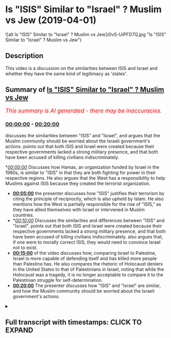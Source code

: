 # Is "ISIS" Similar to "Israel" ? Muslim vs Jew (2019-04-01)

![alt Is "ISIS" Similar to "Israel" ? Muslim vs Jew](0vS-UiPFD7Q.jpg "Is "ISIS" Similar to "Israel" ? Muslim vs Jew")

## Description

This video is a discussion on the similarities between ISIS and Israel and whether they have the same kind of legitimacy as 'states'.

## Summary of [Is "ISIS" Similar to "Israel" ? Muslim vs Jew](https://www.youtube.com/watch?v=0vS-UiPFD7Q)


*<span style="color:red; font-size:125%">This summary is AI generated - there may be inaccuracies</span>. [](/)*

### [00:00:00](https://www.youtube.com/watch?v=0vS-UiPFD7Q&t=0) - [00:20:00](https://www.youtube.com/watch?v=0vS-UiPFD7Q&t=1200)

 discusses the similarities between "ISIS" and "Israel", and argues that the Muslim community should be worried about the Israeli government's actions. points out that both ISIS and Israel were created because their respective governments lacked a strong military presence, and that both have been accused of killing civilians indiscriminately.

**[00:00:00](https://www.youtube.com/watch?v=0vS-UiPFD7Q&t=0)* Discusses how Hamas, an organization funded by Israel in the 1980s, is similar to "ISIS" in that they are both fighting for power in their respective regions. He also argues that the West has a responsibility to help Muslims against ISIS because they created the terrorist organization.
* **[00:05:00](https://www.youtube.com/watch?v=0vS-UiPFD7Q&t=300)**  the presenter discusses how "ISIS" justifies their terrorism by citing the principle of reciprocity, which is also upheld by Islam. He also mentions how the West is partially responsible for the rise of "ISIS," as they have allied themselves with Israel or intervened in Muslim countries.
* **[00:10:00](https://www.youtube.com/watch?v=0vS-UiPFD7Q&t=600)* Discusses the similarities and differences between "ISIS" and "Israel". points out that both ISIS and Israel were created because their respective governments lacked a strong military presence, and that both have been accused of killing civilians indiscriminately. also argues that, if one were to morally correct ISIS, they would need to convince Israel not to exist.
* **[00:15:00](https://www.youtube.com/watch?v=0vS-UiPFD7Q&t=900)** of the video discusses how, comparing Israel to Palestine, Israel is more capable of defending itself and has killed more people than Palestine has. He also compares the rhetoric of Holocaust deniers in the United States to that of Palestinians in Israel, noting that while the Holocaust was a tragedy, it is no longer acceptable to compare it to the Palestinian struggle for self-determination.
* **[00:20:00](https://www.youtube.com/watch?v=0vS-UiPFD7Q&t=1200)** The presenter discusses how "ISIS" and "Israel" are similar, and how the Muslim community should be worried about the Israeli government's actions.

<details><summary><h2>Full transcript with timestamps: CLICK TO EXPAND</h2></summary>

[0:00:13](https://youtu.be/0vS-UiPFD7Q?t=13) the reason why i was saying hamas was  
[0:00:15](https://youtu.be/0vS-UiPFD7Q?t=15) funded by israel in 1980s  
[0:00:17](https://youtu.be/0vS-UiPFD7Q?t=17) yeah the reason why that's an important  
[0:00:18](https://youtu.be/0vS-UiPFD7Q?t=18) consideration is because the the main  
[0:00:20](https://youtu.be/0vS-UiPFD7Q?t=20) threat at that time was the plo the  
[0:00:22](https://youtu.be/0vS-UiPFD7Q?t=22) palestinian liberation organization  
[0:00:24](https://youtu.be/0vS-UiPFD7Q?t=24) organization and the reason why they  
[0:00:26](https://youtu.be/0vS-UiPFD7Q?t=26) were amazing they had the majority of  
[0:00:28](https://youtu.be/0vS-UiPFD7Q?t=28) the  
[0:00:28](https://youtu.be/0vS-UiPFD7Q?t=28) military capabilities and so on yeah and  
[0:00:30](https://youtu.be/0vS-UiPFD7Q?t=30) so what happened was that there was a  
[0:00:32](https://youtu.be/0vS-UiPFD7Q?t=32) conflict in interest or if there was a  
[0:00:34](https://youtu.be/0vS-UiPFD7Q?t=34) structure  
[0:00:34](https://youtu.be/0vS-UiPFD7Q?t=34) actually there was a no sorry there was  
[0:00:36](https://youtu.be/0vS-UiPFD7Q?t=36) a struggle for power there was a  
[0:00:37](https://youtu.be/0vS-UiPFD7Q?t=37) struggle for power  
[0:00:38](https://youtu.be/0vS-UiPFD7Q?t=38) between hamas and it continues until  
[0:00:40](https://youtu.be/0vS-UiPFD7Q?t=40) this day and the plo right  
[0:00:41](https://youtu.be/0vS-UiPFD7Q?t=41) and that struggle for power the israelis  
[0:00:44](https://youtu.be/0vS-UiPFD7Q?t=44) saw  
[0:00:45](https://youtu.be/0vS-UiPFD7Q?t=45) an opening and they said you know divide  
[0:00:47](https://youtu.be/0vS-UiPFD7Q?t=47) and conquer  
[0:00:48](https://youtu.be/0vS-UiPFD7Q?t=48) if we fund the hamas and we militarize  
[0:00:51](https://youtu.be/0vS-UiPFD7Q?t=51) them then they'll fight each other we  
[0:00:52](https://youtu.be/0vS-UiPFD7Q?t=52) don't have to fight them that could be  
[0:00:53](https://youtu.be/0vS-UiPFD7Q?t=53) yes yeah so it happens so i can't  
[0:00:55](https://youtu.be/0vS-UiPFD7Q?t=55) justify so where  
[0:00:56](https://youtu.be/0vS-UiPFD7Q?t=56) so this the reason why i'm telling you  
[0:00:59](https://youtu.be/0vS-UiPFD7Q?t=59) this  
[0:00:59](https://youtu.be/0vS-UiPFD7Q?t=59) is it's all about narrative creation  
[0:01:01](https://youtu.be/0vS-UiPFD7Q?t=61) knowledge production the reason why  
[0:01:03](https://youtu.be/0vS-UiPFD7Q?t=63) is because the idea of a terrorist if  
[0:01:05](https://youtu.be/0vS-UiPFD7Q?t=65) you look at the  
[0:01:06](https://youtu.be/0vS-UiPFD7Q?t=66) uh if you look at the forties fifty  
[0:01:08](https://youtu.be/0vS-UiPFD7Q?t=68) sixties seventeen eighteen nineteen  
[0:01:09](https://youtu.be/0vS-UiPFD7Q?t=69) twenty  
[0:01:10](https://youtu.be/0vS-UiPFD7Q?t=70) two thousand so on you'll find that it  
[0:01:12](https://youtu.be/0vS-UiPFD7Q?t=72) was more to do with arab nationality  
[0:01:14](https://youtu.be/0vS-UiPFD7Q?t=74) in the 40s 50s and 60s all right it was  
[0:01:17](https://youtu.be/0vS-UiPFD7Q?t=77) about  
[0:01:18](https://youtu.be/0vS-UiPFD7Q?t=78) arab nationalism versus zionism that was  
[0:01:20](https://youtu.be/0vS-UiPFD7Q?t=80) the struggle all right okay  
[0:01:22](https://youtu.be/0vS-UiPFD7Q?t=82) religion played a secondary you could  
[0:01:24](https://youtu.be/0vS-UiPFD7Q?t=84) even say a tertiary  
[0:01:26](https://youtu.be/0vS-UiPFD7Q?t=86) kind of it was a tertiary consideration  
[0:01:27](https://youtu.be/0vS-UiPFD7Q?t=87) at that point in terms of  
[0:01:29](https://youtu.be/0vS-UiPFD7Q?t=89) the politics the propaganda of both the  
[0:01:31](https://youtu.be/0vS-UiPFD7Q?t=91) arab governments not just in palestine  
[0:01:33](https://youtu.be/0vS-UiPFD7Q?t=93) but around it like in egypt  
[0:01:34](https://youtu.be/0vS-UiPFD7Q?t=94) and syria look the the muslim  
[0:01:38](https://youtu.be/0vS-UiPFD7Q?t=98) the palestinians walking around  
[0:01:42](https://youtu.be/0vS-UiPFD7Q?t=102) in the country can't just finish  
[0:01:45](https://youtu.be/0vS-UiPFD7Q?t=105) my point the same actions were being  
[0:01:47](https://youtu.be/0vS-UiPFD7Q?t=107) done okay all of this time  
[0:01:49](https://youtu.be/0vS-UiPFD7Q?t=109) you've got the same problem with america  
[0:01:50](https://youtu.be/0vS-UiPFD7Q?t=110) funding moody and all these things are  
[0:01:51](https://youtu.be/0vS-UiPFD7Q?t=111) you with me  
[0:01:52](https://youtu.be/0vS-UiPFD7Q?t=112) the reason why i mentioned this is  
[0:01:53](https://youtu.be/0vS-UiPFD7Q?t=113) because the same actions are being done  
[0:01:56](https://youtu.be/0vS-UiPFD7Q?t=116) but the explanatory force has changed  
[0:01:58](https://youtu.be/0vS-UiPFD7Q?t=118) the reason why  
[0:02:00](https://youtu.be/0vS-UiPFD7Q?t=120) these things are happening in the 60s  
[0:02:02](https://youtu.be/0vS-UiPFD7Q?t=122) and 70s according to  
[0:02:04](https://youtu.be/0vS-UiPFD7Q?t=124) if you look at just for example the  
[0:02:05](https://youtu.be/0vS-UiPFD7Q?t=125) propaganda in newspaper materials  
[0:02:08](https://youtu.be/0vS-UiPFD7Q?t=128) is completely different to how it was in  
[0:02:10](https://youtu.be/0vS-UiPFD7Q?t=130) 90 in the 90s 2000s  
[0:02:12](https://youtu.be/0vS-UiPFD7Q?t=132) it shifted from a nationalistic agenda  
[0:02:14](https://youtu.be/0vS-UiPFD7Q?t=134) to a narrative about religion  
[0:02:16](https://youtu.be/0vS-UiPFD7Q?t=136) and that was cause that coincided by the  
[0:02:18](https://youtu.be/0vS-UiPFD7Q?t=138) way you have to know this  
[0:02:19](https://youtu.be/0vS-UiPFD7Q?t=139) with the ending of the cold war which  
[0:02:21](https://youtu.be/0vS-UiPFD7Q?t=141) happened in 89  
[0:02:23](https://youtu.be/0vS-UiPFD7Q?t=143) and the final soldiers left in 91 that  
[0:02:25](https://youtu.be/0vS-UiPFD7Q?t=145) happened a good 27 28 years ago  
[0:02:28](https://youtu.be/0vS-UiPFD7Q?t=148) so obviously america needed a new enemy  
[0:02:31](https://youtu.be/0vS-UiPFD7Q?t=151) israel  
[0:02:31](https://youtu.be/0vS-UiPFD7Q?t=151) needed to kind of come with america and  
[0:02:34](https://youtu.be/0vS-UiPFD7Q?t=154) they came together  
[0:02:35](https://youtu.be/0vS-UiPFD7Q?t=155) the elites of those countries almost in  
[0:02:38](https://youtu.be/0vS-UiPFD7Q?t=158) tacit collusionary format  
[0:02:39](https://youtu.be/0vS-UiPFD7Q?t=159) to create a new narrative of the muslim  
[0:02:41](https://youtu.be/0vS-UiPFD7Q?t=161) terrorist threat  
[0:02:43](https://youtu.be/0vS-UiPFD7Q?t=163) that happened it was in the interest of  
[0:02:45](https://youtu.be/0vS-UiPFD7Q?t=165) the israeli it was in the is  
[0:02:46](https://youtu.be/0vS-UiPFD7Q?t=166) it was in the interest of an opinion  
[0:02:48](https://youtu.be/0vS-UiPFD7Q?t=168) listen  
[0:03:03](https://youtu.be/0vS-UiPFD7Q?t=183) sorry you're still not thinking as broad  
[0:03:05](https://youtu.be/0vS-UiPFD7Q?t=185) as i want you to think  
[0:03:06](https://youtu.be/0vS-UiPFD7Q?t=186) what i'm saying to you 1979  
[0:03:10](https://youtu.be/0vS-UiPFD7Q?t=190) which is a fact you can find i have the  
[0:03:12](https://youtu.be/0vS-UiPFD7Q?t=192) newspaper clipping  
[0:03:16](https://youtu.be/0vS-UiPFD7Q?t=196) or killing millions yes the fact that's  
[0:03:18](https://youtu.be/0vS-UiPFD7Q?t=198) factual millions of being facts muslims  
[0:03:20](https://youtu.be/0vS-UiPFD7Q?t=200) don't believe  
[0:03:20](https://youtu.be/0vS-UiPFD7Q?t=200) not millions but hundreds of thousands  
[0:03:24](https://youtu.be/0vS-UiPFD7Q?t=204) not even a hundred tens of thousands  
[0:03:25](https://youtu.be/0vS-UiPFD7Q?t=205) thousands i wouldn't even say okay this  
[0:03:28](https://youtu.be/0vS-UiPFD7Q?t=208) is  
[0:03:28](https://youtu.be/0vS-UiPFD7Q?t=208) this is that's not available it's in  
[0:03:30](https://youtu.be/0vS-UiPFD7Q?t=210) iraq syria we're talking about all  
[0:03:31](https://youtu.be/0vS-UiPFD7Q?t=211) different  
[0:03:32](https://youtu.be/0vS-UiPFD7Q?t=212) muslims but even then are being killed  
[0:03:34](https://youtu.be/0vS-UiPFD7Q?t=214) fine so  
[0:03:35](https://youtu.be/0vS-UiPFD7Q?t=215) i agree with you so okay that's what's  
[0:03:37](https://youtu.be/0vS-UiPFD7Q?t=217) up it says what this terrorist and  
[0:03:38](https://youtu.be/0vS-UiPFD7Q?t=218) a lot of that's going through the holy  
[0:03:39](https://youtu.be/0vS-UiPFD7Q?t=219) wars and then and what isis are  
[0:03:41](https://youtu.be/0vS-UiPFD7Q?t=221) proclaiming holy  
[0:03:42](https://youtu.be/0vS-UiPFD7Q?t=222) what's that got to do with the west well  
[0:03:43](https://youtu.be/0vS-UiPFD7Q?t=223) i would say to you you're telling me not  
[0:03:45](https://youtu.be/0vS-UiPFD7Q?t=225) about even  
[0:03:46](https://youtu.be/0vS-UiPFD7Q?t=226) isis so to muslims because nobody could  
[0:03:47](https://youtu.be/0vS-UiPFD7Q?t=227) be terrorists well it's got everything  
[0:03:49](https://youtu.be/0vS-UiPFD7Q?t=229) to do  
[0:03:49](https://youtu.be/0vS-UiPFD7Q?t=229) it's everything to do with the west  
[0:03:50](https://youtu.be/0vS-UiPFD7Q?t=230) because they left the power vacuum  
[0:03:52](https://youtu.be/0vS-UiPFD7Q?t=232) 2003 well let me know look at 911  
[0:04:00](https://youtu.be/0vS-UiPFD7Q?t=240) i have a good discussion here okay and  
[0:04:02](https://youtu.be/0vS-UiPFD7Q?t=242) you're just getting over excited  
[0:04:03](https://youtu.be/0vS-UiPFD7Q?t=243) look i'm saying to you i'm telling you  
[0:04:05](https://youtu.be/0vS-UiPFD7Q?t=245) i'm you know i think  
[0:04:06](https://youtu.be/0vS-UiPFD7Q?t=246) well let me let me let you know can i  
[0:04:08](https://youtu.be/0vS-UiPFD7Q?t=248) ask you a question  
[0:04:10](https://youtu.be/0vS-UiPFD7Q?t=250) two planes went into the twin towers yes  
[0:04:11](https://youtu.be/0vS-UiPFD7Q?t=251) yes 911 2  
[0:04:13](https://youtu.be/0vS-UiPFD7Q?t=253) and something people so okay we're back  
[0:04:15](https://youtu.be/0vS-UiPFD7Q?t=255) this guy burnt alive and fell to the  
[0:04:17](https://youtu.be/0vS-UiPFD7Q?t=257) death  
[0:04:17](https://youtu.be/0vS-UiPFD7Q?t=257) right why i could do the west  
[0:04:19](https://youtu.be/0vS-UiPFD7Q?t=259) prototyping muslims well it's got  
[0:04:20](https://youtu.be/0vS-UiPFD7Q?t=260) everything to do with the west if you  
[0:04:21](https://youtu.be/0vS-UiPFD7Q?t=261) look at  
[0:04:22](https://youtu.be/0vS-UiPFD7Q?t=262) if if we bet if we look if we if we look  
[0:04:24](https://youtu.be/0vS-UiPFD7Q?t=264) at the exp  
[0:04:25](https://youtu.be/0vS-UiPFD7Q?t=265) they just add bellum and they just  
[0:04:27](https://youtu.be/0vS-UiPFD7Q?t=267) earned bellow  
[0:04:28](https://youtu.be/0vS-UiPFD7Q?t=268) the justification for war that osama bin  
[0:04:31](https://youtu.be/0vS-UiPFD7Q?t=271) laden supposedly wrote we don't know to  
[0:04:33](https://youtu.be/0vS-UiPFD7Q?t=273) what extent this is  
[0:04:34](https://youtu.be/0vS-UiPFD7Q?t=274) true he wrote this there was a fatwa he  
[0:04:36](https://youtu.be/0vS-UiPFD7Q?t=276) wrote in 1998  
[0:04:37](https://youtu.be/0vS-UiPFD7Q?t=277) and that's what he wrote in 2002 and  
[0:04:40](https://youtu.be/0vS-UiPFD7Q?t=280) then  
[0:04:48](https://youtu.be/0vS-UiPFD7Q?t=288) isaac now you're playing games now you  
[0:04:49](https://youtu.be/0vS-UiPFD7Q?t=289) don't understand now there's a language  
[0:04:51](https://youtu.be/0vS-UiPFD7Q?t=291) barrier  
[0:04:51](https://youtu.be/0vS-UiPFD7Q?t=291) i'm sorry i really don't understand no  
[0:04:53](https://youtu.be/0vS-UiPFD7Q?t=293) well let me explain to you yeah  
[0:04:54](https://youtu.be/0vS-UiPFD7Q?t=294) if you look at his fatwas and his modes  
[0:04:57](https://youtu.be/0vS-UiPFD7Q?t=297) of justification  
[0:04:58](https://youtu.be/0vS-UiPFD7Q?t=298) generally against the west could you  
[0:04:59](https://youtu.be/0vS-UiPFD7Q?t=299) explain can you just give me a giveaway  
[0:05:01](https://youtu.be/0vS-UiPFD7Q?t=301) sorry sorry this is knowledge  
[0:05:03](https://youtu.be/0vS-UiPFD7Q?t=303) information you don't know all right  
[0:05:04](https://youtu.be/0vS-UiPFD7Q?t=304) so you ask me a question i'm giving you  
[0:05:06](https://youtu.be/0vS-UiPFD7Q?t=306) the answer with with data and figures  
[0:05:08](https://youtu.be/0vS-UiPFD7Q?t=308) i'm sorry you should yeah  
[0:05:13](https://youtu.be/0vS-UiPFD7Q?t=313) yes before him and after him how they  
[0:05:16](https://youtu.be/0vS-UiPFD7Q?t=316) justify  
[0:05:17](https://youtu.be/0vS-UiPFD7Q?t=317) the cancelling out of non-combatant  
[0:05:20](https://youtu.be/0vS-UiPFD7Q?t=320) immunity  
[0:05:21](https://youtu.be/0vS-UiPFD7Q?t=321) yes which is the principle that  
[0:05:22](https://youtu.be/0vS-UiPFD7Q?t=322) islamically is upheld even by them by  
[0:05:24](https://youtu.be/0vS-UiPFD7Q?t=324) the way  
[0:05:25](https://youtu.be/0vS-UiPFD7Q?t=325) even by them is upheld the reason how  
[0:05:28](https://youtu.be/0vS-UiPFD7Q?t=328) they cancel that  
[0:05:29](https://youtu.be/0vS-UiPFD7Q?t=329) that principle out of non-combatant  
[0:05:31](https://youtu.be/0vS-UiPFD7Q?t=331) immunity is what they say is  
[0:05:33](https://youtu.be/0vS-UiPFD7Q?t=333) the principle of reciprocity they say  
[0:05:35](https://youtu.be/0vS-UiPFD7Q?t=335) that they're killing our listen  
[0:05:37](https://youtu.be/0vS-UiPFD7Q?t=337) they say osama bin laden said and his  
[0:05:39](https://youtu.be/0vS-UiPFD7Q?t=339) fats were 98. why  
[0:05:41](https://youtu.be/0vS-UiPFD7Q?t=341) why are we killing you because you're  
[0:05:42](https://youtu.be/0vS-UiPFD7Q?t=342) killing us he said in his photo in 2002  
[0:05:44](https://youtu.be/0vS-UiPFD7Q?t=344) the same thing  
[0:05:46](https://youtu.be/0vS-UiPFD7Q?t=346) in other words the reasons why isis can  
[0:05:49](https://youtu.be/0vS-UiPFD7Q?t=349) even exist  
[0:05:50](https://youtu.be/0vS-UiPFD7Q?t=350) is because they justify their acts and  
[0:05:53](https://youtu.be/0vS-UiPFD7Q?t=353) their  
[0:05:54](https://youtu.be/0vS-UiPFD7Q?t=354) terrorism yes through the actions  
[0:05:57](https://youtu.be/0vS-UiPFD7Q?t=357) of the western world according to them  
[0:06:00](https://youtu.be/0vS-UiPFD7Q?t=360) okay according to them that  
[0:06:02](https://youtu.be/0vS-UiPFD7Q?t=362) justifies a person's actions  
[0:06:18](https://youtu.be/0vS-UiPFD7Q?t=378) let's be clear we totally agree on that  
[0:06:20](https://youtu.be/0vS-UiPFD7Q?t=380) point but what i'm saying is if what is  
[0:06:22](https://youtu.be/0vS-UiPFD7Q?t=382) the west  
[0:06:22](https://youtu.be/0vS-UiPFD7Q?t=382) what to do with it according to their  
[0:06:24](https://youtu.be/0vS-UiPFD7Q?t=384) justification methods  
[0:06:26](https://youtu.be/0vS-UiPFD7Q?t=386) they say the west because they they've  
[0:06:29](https://youtu.be/0vS-UiPFD7Q?t=389) come into the us and  
[0:06:30](https://youtu.be/0vS-UiPFD7Q?t=390) the saudi arabia the military they've  
[0:06:32](https://youtu.be/0vS-UiPFD7Q?t=392) come in as military based in saudi  
[0:06:33](https://youtu.be/0vS-UiPFD7Q?t=393) arabia  
[0:06:34](https://youtu.be/0vS-UiPFD7Q?t=394) because of the israel they continually  
[0:06:37](https://youtu.be/0vS-UiPFD7Q?t=397) reference  
[0:06:38](https://youtu.be/0vS-UiPFD7Q?t=398) israel palestine bosnia and chechnya  
[0:06:41](https://youtu.be/0vS-UiPFD7Q?t=401) they are talking about either the west's  
[0:06:44](https://youtu.be/0vS-UiPFD7Q?t=404) um allying with israel or  
[0:06:48](https://youtu.be/0vS-UiPFD7Q?t=408) direct intervention of muslim lands or  
[0:06:50](https://youtu.be/0vS-UiPFD7Q?t=410) acquiescence of muslim  
[0:06:52](https://youtu.be/0vS-UiPFD7Q?t=412) death that is how they've been able to  
[0:06:55](https://youtu.be/0vS-UiPFD7Q?t=415) justify it  
[0:06:56](https://youtu.be/0vS-UiPFD7Q?t=416) in the same way as the christ church  
[0:06:58](https://youtu.be/0vS-UiPFD7Q?t=418) killer was able to justify his murder  
[0:07:00](https://youtu.be/0vS-UiPFD7Q?t=420) in the same way by the way begin  
[0:07:03](https://youtu.be/0vS-UiPFD7Q?t=423) the president of israel hold on excuse  
[0:07:05](https://youtu.be/0vS-UiPFD7Q?t=425) me the president of  
[0:07:07](https://youtu.be/0vS-UiPFD7Q?t=427) the president of israel in his book the  
[0:07:09](https://youtu.be/0vS-UiPFD7Q?t=429) revolt which he wrote which you can read  
[0:07:11](https://youtu.be/0vS-UiPFD7Q?t=431) is a book a primary source material he  
[0:07:13](https://youtu.be/0vS-UiPFD7Q?t=433) says in the beginning of the book  
[0:07:15](https://youtu.be/0vS-UiPFD7Q?t=435) we hate those arabs and he tells  
[0:07:19](https://youtu.be/0vS-UiPFD7Q?t=439) us he tells the people how he went into  
[0:07:21](https://youtu.be/0vS-UiPFD7Q?t=441) villages and killed all the arabs  
[0:07:22](https://youtu.be/0vS-UiPFD7Q?t=442) he justifies his i never justified what  
[0:07:26](https://youtu.be/0vS-UiPFD7Q?t=446) i did did i say that you did it bring  
[0:07:28](https://youtu.be/0vS-UiPFD7Q?t=448) this to me i'm saying that they're  
[0:07:30](https://youtu.be/0vS-UiPFD7Q?t=450) they're just a bellow and just just a  
[0:07:33](https://youtu.be/0vS-UiPFD7Q?t=453) bellow  
[0:07:34](https://youtu.be/0vS-UiPFD7Q?t=454) their modes of justification is  
[0:07:37](https://youtu.be/0vS-UiPFD7Q?t=457) actually the same throughout that the  
[0:07:41](https://youtu.be/0vS-UiPFD7Q?t=461) the jews have the  
[0:07:42](https://youtu.be/0vS-UiPFD7Q?t=462) the jewish terrorists have the same way  
[0:07:44](https://youtu.be/0vS-UiPFD7Q?t=464) the christchurch killer has the same way  
[0:07:46](https://youtu.be/0vS-UiPFD7Q?t=466) and and so does the muslim terrorists  
[0:07:47](https://youtu.be/0vS-UiPFD7Q?t=467) say it's the principle of reciprocity  
[0:07:49](https://youtu.be/0vS-UiPFD7Q?t=469) you're doing it to us  
[0:07:50](https://youtu.be/0vS-UiPFD7Q?t=470) we're doing it to you so from that  
[0:07:52](https://youtu.be/0vS-UiPFD7Q?t=472) perspective they can cancel out  
[0:07:54](https://youtu.be/0vS-UiPFD7Q?t=474) non-combatant immunity  
[0:07:56](https://youtu.be/0vS-UiPFD7Q?t=476) and there can be terrorism so are you in  
[0:07:58](https://youtu.be/0vS-UiPFD7Q?t=478) other words saying that the west is just  
[0:07:59](https://youtu.be/0vS-UiPFD7Q?t=479) as responsible and just as as  
[0:08:01](https://youtu.be/0vS-UiPFD7Q?t=481) no i'm not saying that that's not true  
[0:08:03](https://youtu.be/0vS-UiPFD7Q?t=483) i'm saying that  
[0:08:04](https://youtu.be/0vS-UiPFD7Q?t=484) everyone every terrorist i'm saying  
[0:08:06](https://youtu.be/0vS-UiPFD7Q?t=486) every terrorist every single terrorist  
[0:08:08](https://youtu.be/0vS-UiPFD7Q?t=488) every extremist  
[0:08:10](https://youtu.be/0vS-UiPFD7Q?t=490) every monstrous person that cancels out  
[0:08:13](https://youtu.be/0vS-UiPFD7Q?t=493) this principle of non-combatant immunity  
[0:08:15](https://youtu.be/0vS-UiPFD7Q?t=495) must first go through a justification  
[0:08:17](https://youtu.be/0vS-UiPFD7Q?t=497) program in their mind  
[0:08:18](https://youtu.be/0vS-UiPFD7Q?t=498) and that justification program has to  
[0:08:21](https://youtu.be/0vS-UiPFD7Q?t=501) start with a perpetual conflict  
[0:08:23](https://youtu.be/0vS-UiPFD7Q?t=503) which they propose for themselves we've  
[0:08:25](https://youtu.be/0vS-UiPFD7Q?t=505) been driven out of our land  
[0:08:27](https://youtu.be/0vS-UiPFD7Q?t=507) we've been killed with this with that  
[0:08:29](https://youtu.be/0vS-UiPFD7Q?t=509) and then killing children becomes  
[0:08:30](https://youtu.be/0vS-UiPFD7Q?t=510) legitimate  
[0:08:31](https://youtu.be/0vS-UiPFD7Q?t=511) it's legitimate for isis it's legitimate  
[0:08:33](https://youtu.be/0vS-UiPFD7Q?t=513) for the christchurch killer  
[0:08:35](https://youtu.be/0vS-UiPFD7Q?t=515) for the israeli state my point is that  
[0:08:37](https://youtu.be/0vS-UiPFD7Q?t=517) you can't see  
[0:08:38](https://youtu.be/0vS-UiPFD7Q?t=518) that the israeli government is isis and  
[0:08:41](https://youtu.be/0vS-UiPFD7Q?t=521) isis is the israeli government  
[0:08:42](https://youtu.be/0vS-UiPFD7Q?t=522) there is no difficulty there is no  
[0:08:44](https://youtu.be/0vS-UiPFD7Q?t=524) difference the only difference is  
[0:08:46](https://youtu.be/0vS-UiPFD7Q?t=526) the israeli government where's the  
[0:08:47](https://youtu.be/0vS-UiPFD7Q?t=527) island necessarily uh  
[0:08:50](https://youtu.be/0vS-UiPFD7Q?t=530) i would say i was saying no problem the  
[0:08:52](https://youtu.be/0vS-UiPFD7Q?t=532) israeli government  
[0:09:06](https://youtu.be/0vS-UiPFD7Q?t=546) that's what isis says that's what let me  
[0:09:07](https://youtu.be/0vS-UiPFD7Q?t=547) know that's what isis says do you know  
[0:09:09](https://youtu.be/0vS-UiPFD7Q?t=549) that's why isis says look at their books  
[0:09:11](https://youtu.be/0vS-UiPFD7Q?t=551) look at look at the look at their  
[0:09:12](https://youtu.be/0vS-UiPFD7Q?t=552) magazines have you read what they said  
[0:09:14](https://youtu.be/0vS-UiPFD7Q?t=554) well that's right anyone that doesn't  
[0:09:15](https://youtu.be/0vS-UiPFD7Q?t=555) convert islam gets butchered they start  
[0:09:16](https://youtu.be/0vS-UiPFD7Q?t=556) no that's not they don't quote about  
[0:09:17](https://youtu.be/0vS-UiPFD7Q?t=557) that they don't say that i say that's  
[0:09:19](https://youtu.be/0vS-UiPFD7Q?t=559) what they do  
[0:09:20](https://youtu.be/0vS-UiPFD7Q?t=560) okay isis i'm telling you i've read what  
[0:09:24](https://youtu.be/0vS-UiPFD7Q?t=564) i've read  
[0:09:24](https://youtu.be/0vS-UiPFD7Q?t=564) i don't care what they say i know they  
[0:09:26](https://youtu.be/0vS-UiPFD7Q?t=566) go to everything well well  
[0:09:28](https://youtu.be/0vS-UiPFD7Q?t=568) i can say the same thing about israelis  
[0:09:31](https://youtu.be/0vS-UiPFD7Q?t=571) and killing men  
[0:09:33](https://youtu.be/0vS-UiPFD7Q?t=573) look if that's what i thought it's not  
[0:09:34](https://youtu.be/0vS-UiPFD7Q?t=574) about due date conversion it's about  
[0:09:36](https://youtu.be/0vS-UiPFD7Q?t=576) a genocide it's about getting the people  
[0:09:38](https://youtu.be/0vS-UiPFD7Q?t=578) those arabs out and keeping those  
[0:09:40](https://youtu.be/0vS-UiPFD7Q?t=580) what doesn't mean you're getting those  
[0:09:40](https://youtu.be/0vS-UiPFD7Q?t=580) arrows out but i'm telling you i'm not  
[0:09:42](https://youtu.be/0vS-UiPFD7Q?t=582) necessarily going to be designers i'm  
[0:09:43](https://youtu.be/0vS-UiPFD7Q?t=583) saying as of now that's what's happened  
[0:09:45](https://youtu.be/0vS-UiPFD7Q?t=585) isn't it there is an argument  
[0:09:46](https://youtu.be/0vS-UiPFD7Q?t=586) to do with what is up to they are very  
[0:09:50](https://youtu.be/0vS-UiPFD7Q?t=590) they're living a life i suspect in the  
[0:09:52](https://youtu.be/0vS-UiPFD7Q?t=592) u.s by the way  
[0:09:53](https://youtu.be/0vS-UiPFD7Q?t=593) if they don't do you do you say that  
[0:09:54](https://youtu.be/0vS-UiPFD7Q?t=594) isis is a legitimate state  
[0:09:56](https://youtu.be/0vS-UiPFD7Q?t=596) no okay why not yeah who doesn't think  
[0:09:59](https://youtu.be/0vS-UiPFD7Q?t=599) they are  
[0:09:59](https://youtu.be/0vS-UiPFD7Q?t=599) they're not they're not a legitimate  
[0:10:01](https://youtu.be/0vS-UiPFD7Q?t=601) state because it didn't have on anything  
[0:10:02](https://youtu.be/0vS-UiPFD7Q?t=602) no no you you were saying  
[0:10:05](https://youtu.be/0vS-UiPFD7Q?t=605) israel conquered yes that your  
[0:10:08](https://youtu.be/0vS-UiPFD7Q?t=608) justification for their existence is  
[0:10:09](https://youtu.be/0vS-UiPFD7Q?t=609) conquest  
[0:10:10](https://youtu.be/0vS-UiPFD7Q?t=610) isis conquered their lands you can make  
[0:10:12](https://youtu.be/0vS-UiPFD7Q?t=612) the same justification no  
[0:10:14](https://youtu.be/0vS-UiPFD7Q?t=614) i never said that was a justification  
[0:10:17](https://youtu.be/0vS-UiPFD7Q?t=617) that that the british government if  
[0:10:18](https://youtu.be/0vS-UiPFD7Q?t=618) there is one the british government gave  
[0:10:20](https://youtu.be/0vS-UiPFD7Q?t=620) up  
[0:10:20](https://youtu.be/0vS-UiPFD7Q?t=620) so what's the difference between isis  
[0:10:25](https://youtu.be/0vS-UiPFD7Q?t=625) let's be honest let's be honest you said  
[0:10:27](https://youtu.be/0vS-UiPFD7Q?t=627) the blanket statement yeah  
[0:10:28](https://youtu.be/0vS-UiPFD7Q?t=628) expected me to vibrate that the israeli  
[0:10:30](https://youtu.be/0vS-UiPFD7Q?t=630) government is isis now i completely do  
[0:10:32](https://youtu.be/0vS-UiPFD7Q?t=632) well they have the same justification  
[0:10:35](https://youtu.be/0vS-UiPFD7Q?t=635) it's really do not have agendas to kill  
[0:10:37](https://youtu.be/0vS-UiPFD7Q?t=637) people yes they don't no they don't  
[0:10:39](https://youtu.be/0vS-UiPFD7Q?t=639) they're suspension  
[0:10:41](https://youtu.be/0vS-UiPFD7Q?t=641) listen all these attacks but have you  
[0:10:43](https://youtu.be/0vS-UiPFD7Q?t=643) read it though  
[0:10:44](https://youtu.be/0vS-UiPFD7Q?t=644) no i'm  
[0:10:49](https://youtu.be/0vS-UiPFD7Q?t=649) have you ever been to israel or do you  
[0:10:50](https://youtu.be/0vS-UiPFD7Q?t=650) think i'm allowed in the country like  
[0:10:51](https://youtu.be/0vS-UiPFD7Q?t=651) that  
[0:10:52](https://youtu.be/0vS-UiPFD7Q?t=652) i just met i came back no matter what  
[0:10:54](https://youtu.be/0vS-UiPFD7Q?t=654) i'm not allowed they kicked us back out  
[0:10:56](https://youtu.be/0vS-UiPFD7Q?t=656) man you trust me  
[0:10:57](https://youtu.be/0vS-UiPFD7Q?t=657) trust you i came back just to release a  
[0:10:59](https://youtu.be/0vS-UiPFD7Q?t=659) jet flight from tel aviv to stanster  
[0:11:02](https://youtu.be/0vS-UiPFD7Q?t=662) trust me i can tell you those two people  
[0:11:05](https://youtu.be/0vS-UiPFD7Q?t=665) having a nice conversation  
[0:11:06](https://youtu.be/0vS-UiPFD7Q?t=666) with 10 muslims i know the muslims go  
[0:11:08](https://youtu.be/0vS-UiPFD7Q?t=668) there but not every muslim if you're  
[0:11:09](https://youtu.be/0vS-UiPFD7Q?t=669) affiliated to a charity  
[0:11:11](https://youtu.be/0vS-UiPFD7Q?t=671) that boycotts israel they don't let you  
[0:11:12](https://youtu.be/0vS-UiPFD7Q?t=672) in no one frequency is not allowed  
[0:11:14](https://youtu.be/0vS-UiPFD7Q?t=674) why not because you're a threat to the  
[0:11:16](https://youtu.be/0vS-UiPFD7Q?t=676) country what if i boycott the they don't  
[0:11:18](https://youtu.be/0vS-UiPFD7Q?t=678) either  
[0:11:18](https://youtu.be/0vS-UiPFD7Q?t=678) don't eat the decision  
[0:11:21](https://youtu.be/0vS-UiPFD7Q?t=681) i'm not going to kill you i'm just i'm  
[0:11:22](https://youtu.be/0vS-UiPFD7Q?t=682) saying that you do that you don't have  
[0:11:24](https://youtu.be/0vS-UiPFD7Q?t=684) marriage you pull on the flag in america  
[0:11:25](https://youtu.be/0vS-UiPFD7Q?t=685) they put you in prison why just because  
[0:11:26](https://youtu.be/0vS-UiPFD7Q?t=686) i've just  
[0:11:27](https://youtu.be/0vS-UiPFD7Q?t=687) that's what happens people sorry you put  
[0:11:29](https://youtu.be/0vS-UiPFD7Q?t=689) an american flag not in this country my  
[0:11:30](https://youtu.be/0vS-UiPFD7Q?t=690) friend you can put any  
[0:11:32](https://youtu.be/0vS-UiPFD7Q?t=692) american flag you want here i know you  
[0:11:33](https://youtu.be/0vS-UiPFD7Q?t=693) can't but you burn an american flag in  
[0:11:34](https://youtu.be/0vS-UiPFD7Q?t=694) america  
[0:11:35](https://youtu.be/0vS-UiPFD7Q?t=695) like you said yeah the point i'll make  
[0:11:38](https://youtu.be/0vS-UiPFD7Q?t=698) it to you is this  
[0:11:39](https://youtu.be/0vS-UiPFD7Q?t=699) that if you're what i'm making to you is  
[0:11:54](https://youtu.be/0vS-UiPFD7Q?t=714) right  
[0:12:23](https://youtu.be/0vS-UiPFD7Q?t=743) afraid all these people okay he sat down  
[0:12:25](https://youtu.be/0vS-UiPFD7Q?t=745) with him so the problem is  
[0:12:27](https://youtu.be/0vS-UiPFD7Q?t=747) as of now what did you call it uh osama  
[0:12:29](https://youtu.be/0vS-UiPFD7Q?t=749) bin laden sat down who's with the scia  
[0:12:31](https://youtu.be/0vS-UiPFD7Q?t=751) did he yes in 1979 they were friends  
[0:12:34](https://youtu.be/0vS-UiPFD7Q?t=754) they were good friends of each other  
[0:12:36](https://youtu.be/0vS-UiPFD7Q?t=756) does that mean anything to me what is  
[0:12:38](https://youtu.be/0vS-UiPFD7Q?t=758) that or how's that evidence he i'm  
[0:12:40](https://youtu.be/0vS-UiPFD7Q?t=760) asking  
[0:12:40](https://youtu.be/0vS-UiPFD7Q?t=760) in fact no you know the time you're not  
[0:12:42](https://youtu.be/0vS-UiPFD7Q?t=762) justified the times have a picture of  
[0:12:44](https://youtu.be/0vS-UiPFD7Q?t=764) the calling over heroes all you're doing  
[0:12:45](https://youtu.be/0vS-UiPFD7Q?t=765) is calling israel says i'm asking you  
[0:12:48](https://youtu.be/0vS-UiPFD7Q?t=768) what i'm doing all these reasons i'm  
[0:12:49](https://youtu.be/0vS-UiPFD7Q?t=769) saying that you said i'm asking a basic  
[0:12:51](https://youtu.be/0vS-UiPFD7Q?t=771) question what  
[0:12:52](https://youtu.be/0vS-UiPFD7Q?t=772) do you want six million israeli let's  
[0:12:54](https://youtu.be/0vS-UiPFD7Q?t=774) see let's say you morally correct that  
[0:12:55](https://youtu.be/0vS-UiPFD7Q?t=775) they shouldn't be in the country yes the  
[0:12:57](https://youtu.be/0vS-UiPFD7Q?t=777) problem is what do you want six million  
[0:12:58](https://youtu.be/0vS-UiPFD7Q?t=778) israelis to do now  
[0:12:59](https://youtu.be/0vS-UiPFD7Q?t=779) i think that this is an audition is  
[0:13:00](https://youtu.be/0vS-UiPFD7Q?t=780) calling them assets  
[0:13:02](https://youtu.be/0vS-UiPFD7Q?t=782) they kill people what are you doing is  
[0:13:04](https://youtu.be/0vS-UiPFD7Q?t=784) saying that they have agendas to get rid  
[0:13:05](https://youtu.be/0vS-UiPFD7Q?t=785) of the muslims  
[0:13:06](https://youtu.be/0vS-UiPFD7Q?t=786) i'm telling you now there's a a major  
[0:13:09](https://youtu.be/0vS-UiPFD7Q?t=789) conflict  
[0:13:10](https://youtu.be/0vS-UiPFD7Q?t=790) and it's about it are you asking me a  
[0:13:12](https://youtu.be/0vS-UiPFD7Q?t=792) question you've asked no let me just  
[0:13:13](https://youtu.be/0vS-UiPFD7Q?t=793) finish yeah i'm just finished  
[0:13:16](https://youtu.be/0vS-UiPFD7Q?t=796) i'm not i'm just i'm very calm okay yeah  
[0:13:20](https://youtu.be/0vS-UiPFD7Q?t=800) just give it two minutes  
[0:13:21](https://youtu.be/0vS-UiPFD7Q?t=801) all right yeah that's right yeah yeah  
[0:13:23](https://youtu.be/0vS-UiPFD7Q?t=803) i'm saying people are killing each other  
[0:13:25](https://youtu.be/0vS-UiPFD7Q?t=805) yep  
[0:13:25](https://youtu.be/0vS-UiPFD7Q?t=805) and we know for a fact there are  
[0:13:27](https://youtu.be/0vS-UiPFD7Q?t=807) palestinians who want to kill israelis  
[0:13:29](https://youtu.be/0vS-UiPFD7Q?t=809) have a chance to kill all israelis  
[0:13:30](https://youtu.be/0vS-UiPFD7Q?t=810) okay you know that's that's a fact it's  
[0:13:32](https://youtu.be/0vS-UiPFD7Q?t=812) a given i'm telling you now i'm i had  
[0:13:34](https://youtu.be/0vS-UiPFD7Q?t=814) friends no problem juicing people  
[0:13:37](https://youtu.be/0vS-UiPFD7Q?t=817) you read the israeli newspapers there's  
[0:13:39](https://youtu.be/0vS-UiPFD7Q?t=819) terrorist attacks every couple of years  
[0:13:40](https://youtu.be/0vS-UiPFD7Q?t=820) okay go ahead keep going  
[0:13:42](https://youtu.be/0vS-UiPFD7Q?t=822) well as of now by the way it's not it's  
[0:13:44](https://youtu.be/0vS-UiPFD7Q?t=824) not the case i've looked at the numbers  
[0:13:46](https://youtu.be/0vS-UiPFD7Q?t=826) that's fine  
[0:13:46](https://youtu.be/0vS-UiPFD7Q?t=826) the case i'm telling you facts that i  
[0:13:48](https://youtu.be/0vS-UiPFD7Q?t=828) lived there i've lived i've studied  
[0:13:49](https://youtu.be/0vS-UiPFD7Q?t=829) therefore yeah but  
[0:13:50](https://youtu.be/0vS-UiPFD7Q?t=830) no no no i know you studied there for  
[0:13:51](https://youtu.be/0vS-UiPFD7Q?t=831) the past year that's one year and  
[0:13:53](https://youtu.be/0vS-UiPFD7Q?t=833) seventy years of its history so that's  
[0:13:54](https://youtu.be/0vS-UiPFD7Q?t=834) 170th  
[0:13:56](https://youtu.be/0vS-UiPFD7Q?t=836) well what's happened with anything  
[0:13:58](https://youtu.be/0vS-UiPFD7Q?t=838) that's a lot of no no i'm asking as of  
[0:14:00](https://youtu.be/0vS-UiPFD7Q?t=840) now it's like  
[0:14:04](https://youtu.be/0vS-UiPFD7Q?t=844) so you don't really have the full volume  
[0:14:05](https://youtu.be/0vS-UiPFD7Q?t=845) yeah yeah you hear terrorist attacks  
[0:14:07](https://youtu.be/0vS-UiPFD7Q?t=847) left right and center  
[0:14:08](https://youtu.be/0vS-UiPFD7Q?t=848) are you hearing this you do certainly no  
[0:14:11](https://youtu.be/0vS-UiPFD7Q?t=851) no this is fact  
[0:14:11](https://youtu.be/0vS-UiPFD7Q?t=851) yeah well it's usually there's a bullet  
[0:14:13](https://youtu.be/0vS-UiPFD7Q?t=853) i know i know i know if there's a place  
[0:14:15](https://youtu.be/0vS-UiPFD7Q?t=855) called hanov in jerusalem  
[0:14:17](https://youtu.be/0vS-UiPFD7Q?t=857) where uh two years back five the five um  
[0:14:20](https://youtu.be/0vS-UiPFD7Q?t=860) so what numbers are so look at the  
[0:14:21](https://youtu.be/0vS-UiPFD7Q?t=861) civilian casualties of palestinians  
[0:14:23](https://youtu.be/0vS-UiPFD7Q?t=863) that could also be true no hold on let's  
[0:14:25](https://youtu.be/0vS-UiPFD7Q?t=865) look at that let's look at the last ten  
[0:14:26](https://youtu.be/0vS-UiPFD7Q?t=866) years has ezreal ever  
[0:14:28](https://youtu.be/0vS-UiPFD7Q?t=868) just gone and done airstrikes on gaza  
[0:14:30](https://youtu.be/0vS-UiPFD7Q?t=870) without rockets coming before  
[0:14:31](https://youtu.be/0vS-UiPFD7Q?t=871) never how do you know that of course  
[0:14:33](https://youtu.be/0vS-UiPFD7Q?t=873) this rocket so what about what did you  
[0:14:35](https://youtu.be/0vS-UiPFD7Q?t=875) make  
[0:14:36](https://youtu.be/0vS-UiPFD7Q?t=876) for a reason i said you're now  
[0:14:37](https://youtu.be/0vS-UiPFD7Q?t=877) justifying your candidates my parents  
[0:14:39](https://youtu.be/0vS-UiPFD7Q?t=879) lived there in 1992 so let's let's end  
[0:14:41](https://youtu.be/0vS-UiPFD7Q?t=881) this discussion because  
[0:14:42](https://youtu.be/0vS-UiPFD7Q?t=882) i was going to  
[0:14:49](https://youtu.be/0vS-UiPFD7Q?t=889) well the only thing that's clear to me  
[0:14:50](https://youtu.be/0vS-UiPFD7Q?t=890) yeah is that your failure to recognize  
[0:14:53](https://youtu.be/0vS-UiPFD7Q?t=893) that i know you but you you haven't let  
[0:14:55](https://youtu.be/0vS-UiPFD7Q?t=895) me speak man i've been  
[0:14:56](https://youtu.be/0vS-UiPFD7Q?t=896) speaking for a long time you just said  
[0:14:58](https://youtu.be/0vS-UiPFD7Q?t=898) the blanket let me have i've been  
[0:14:59](https://youtu.be/0vS-UiPFD7Q?t=899) speaking for a long time or has it been  
[0:15:00](https://youtu.be/0vS-UiPFD7Q?t=900) quite even actually  
[0:15:01](https://youtu.be/0vS-UiPFD7Q?t=901) okay it could be even but you don't say  
[0:15:03](https://youtu.be/0vS-UiPFD7Q?t=903) that you said it's been even okay it's  
[0:15:05](https://youtu.be/0vS-UiPFD7Q?t=905) been even  
[0:15:06](https://youtu.be/0vS-UiPFD7Q?t=906) right you're saying that's a little bit  
[0:15:08](https://youtu.be/0vS-UiPFD7Q?t=908) discombobulated right now  
[0:15:09](https://youtu.be/0vS-UiPFD7Q?t=909) it could be because this is the show  
[0:15:18](https://youtu.be/0vS-UiPFD7Q?t=918) so the point is that you said that  
[0:15:19](https://youtu.be/0vS-UiPFD7Q?t=919) israel is a terrorist the israeli  
[0:15:20](https://youtu.be/0vS-UiPFD7Q?t=920) government now is a terrorist  
[0:15:21](https://youtu.be/0vS-UiPFD7Q?t=921) organization  
[0:15:22](https://youtu.be/0vS-UiPFD7Q?t=922) what i'm saying is i will not agree  
[0:15:24](https://youtu.be/0vS-UiPFD7Q?t=924) designers i don't agree  
[0:15:30](https://youtu.be/0vS-UiPFD7Q?t=930) and i have and do you know why i say  
[0:15:32](https://youtu.be/0vS-UiPFD7Q?t=932) that i say that look ergon was actually  
[0:15:34](https://youtu.be/0vS-UiPFD7Q?t=934) you just changed your mind  
[0:15:38](https://youtu.be/0vS-UiPFD7Q?t=938) would you mind no no let me just i was  
[0:15:39](https://youtu.be/0vS-UiPFD7Q?t=939) just finishing do you want to finish off  
[0:15:40](https://youtu.be/0vS-UiPFD7Q?t=940) what you're saying  
[0:15:41](https://youtu.be/0vS-UiPFD7Q?t=941) that's exactly what i'm asking you yeah  
[0:15:42](https://youtu.be/0vS-UiPFD7Q?t=942) yeah so what i'm saying is that as of  
[0:15:45](https://youtu.be/0vS-UiPFD7Q?t=945) now there is definitely a threat to the  
[0:15:47](https://youtu.be/0vS-UiPFD7Q?t=947) security security of six million jews  
[0:15:49](https://youtu.be/0vS-UiPFD7Q?t=949) doing israel six million israelis  
[0:15:51](https://youtu.be/0vS-UiPFD7Q?t=951) okay and there's no threat on the  
[0:15:52](https://youtu.be/0vS-UiPFD7Q?t=952) palestinians there is  
[0:15:54](https://youtu.be/0vS-UiPFD7Q?t=954) so which one is more severe i don't know  
[0:15:56](https://youtu.be/0vS-UiPFD7Q?t=956) i'm asking you don't know okay let's  
[0:15:57](https://youtu.be/0vS-UiPFD7Q?t=957) look at the numbers then  
[0:15:59](https://youtu.be/0vS-UiPFD7Q?t=959) let's look at well look at let's look at  
[0:16:00](https://youtu.be/0vS-UiPFD7Q?t=960) the numbers you have  
[0:16:02](https://youtu.be/0vS-UiPFD7Q?t=962) how many people living in gaza how many  
[0:16:04](https://youtu.be/0vS-UiPFD7Q?t=964) people it's the most densely populated  
[0:16:06](https://youtu.be/0vS-UiPFD7Q?t=966) place in the world  
[0:16:20](https://youtu.be/0vS-UiPFD7Q?t=980) i was going to say to you is simply this  
[0:16:22](https://youtu.be/0vS-UiPFD7Q?t=982) is simply this simply this  
[0:16:24](https://youtu.be/0vS-UiPFD7Q?t=984) if you're being honest with yourself  
[0:16:26](https://youtu.be/0vS-UiPFD7Q?t=986) yeah i'm wanting to be i'm very  
[0:16:28](https://youtu.be/0vS-UiPFD7Q?t=988) open-minded yeah if you're very  
[0:16:29](https://youtu.be/0vS-UiPFD7Q?t=989) open-minded  
[0:16:29](https://youtu.be/0vS-UiPFD7Q?t=989) you know that if you look at the fact  
[0:16:33](https://youtu.be/0vS-UiPFD7Q?t=993) that in 1971 whatever it was  
[0:16:36](https://youtu.be/0vS-UiPFD7Q?t=996) the fact that uh begin was allowed to  
[0:16:38](https://youtu.be/0vS-UiPFD7Q?t=998) become  
[0:16:39](https://youtu.be/0vS-UiPFD7Q?t=999) president of the country yo just not let  
[0:16:42](https://youtu.be/0vS-UiPFD7Q?t=1002) me speak okay  
[0:16:43](https://youtu.be/0vS-UiPFD7Q?t=1003) he was actually one of the people who  
[0:16:45](https://youtu.be/0vS-UiPFD7Q?t=1005) you were talking about  
[0:16:46](https://youtu.be/0vS-UiPFD7Q?t=1006) 911 you were talking about sound biladin  
[0:16:48](https://youtu.be/0vS-UiPFD7Q?t=1008) he was part of an  
[0:16:49](https://youtu.be/0vS-UiPFD7Q?t=1009) operation which went into a hotel yeah  
[0:16:52](https://youtu.be/0vS-UiPFD7Q?t=1012) and killed 91 innocent  
[0:16:54](https://youtu.be/0vS-UiPFD7Q?t=1014) individuals in one of yeah it's very  
[0:16:56](https://youtu.be/0vS-UiPFD7Q?t=1016) wrong but he was your president  
[0:16:58](https://youtu.be/0vS-UiPFD7Q?t=1018) in your country for 10 years or  
[0:17:00](https://youtu.be/0vS-UiPFD7Q?t=1020) something like that yeah and then he and  
[0:17:02](https://youtu.be/0vS-UiPFD7Q?t=1022) after him the same party which was  
[0:17:04](https://youtu.be/0vS-UiPFD7Q?t=1024) actually if you look at his history  
[0:17:06](https://youtu.be/0vS-UiPFD7Q?t=1026) with the the lucid party when all  
[0:17:09](https://youtu.be/0vS-UiPFD7Q?t=1029) yeah whatever in english we say luke's  
[0:17:12](https://youtu.be/0vS-UiPFD7Q?t=1032) party  
[0:17:13](https://youtu.be/0vS-UiPFD7Q?t=1033) ludicrous party yes that party which has  
[0:17:16](https://youtu.be/0vS-UiPFD7Q?t=1036) its  
[0:17:17](https://youtu.be/0vS-UiPFD7Q?t=1037) origins historical origins in a  
[0:17:21](https://youtu.be/0vS-UiPFD7Q?t=1041) terrorist organization which is oregon  
[0:17:23](https://youtu.be/0vS-UiPFD7Q?t=1043) continues to  
[0:17:24](https://youtu.be/0vS-UiPFD7Q?t=1044) perpetrate this terrorist act all the  
[0:17:26](https://youtu.be/0vS-UiPFD7Q?t=1046) way up until this time  
[0:17:27](https://youtu.be/0vS-UiPFD7Q?t=1047) it's done so throughout the uh the the  
[0:17:30](https://youtu.be/0vS-UiPFD7Q?t=1050) intifadas  
[0:17:31](https://youtu.be/0vS-UiPFD7Q?t=1051) and up until this point in time all of  
[0:17:34](https://youtu.be/0vS-UiPFD7Q?t=1054) these uh  
[0:17:34](https://youtu.be/0vS-UiPFD7Q?t=1054) operations that have been done and look  
[0:17:36](https://youtu.be/0vS-UiPFD7Q?t=1056) at the casualties of palestinians  
[0:17:39](https://youtu.be/0vS-UiPFD7Q?t=1059) compared to the casualties of israelis  
[0:17:40](https://youtu.be/0vS-UiPFD7Q?t=1060) there is no compara there simply  
[0:17:43](https://youtu.be/0vS-UiPFD7Q?t=1063) is cannot be any comparison it's not  
[0:17:45](https://youtu.be/0vS-UiPFD7Q?t=1065) even one that's  
[0:17:46](https://youtu.be/0vS-UiPFD7Q?t=1066) because israel is more capable of  
[0:17:48](https://youtu.be/0vS-UiPFD7Q?t=1068) defensiveness oh it's not defending it's  
[0:17:49](https://youtu.be/0vS-UiPFD7Q?t=1069) attacking that's what i'm saying  
[0:17:50](https://youtu.be/0vS-UiPFD7Q?t=1070) and here's attacking who the children if  
[0:17:53](https://youtu.be/0vS-UiPFD7Q?t=1073) look how many children have been killed  
[0:17:55](https://youtu.be/0vS-UiPFD7Q?t=1075) is that something to be proud of  
[0:17:56](https://youtu.be/0vS-UiPFD7Q?t=1076) is that your how many children have been  
[0:17:58](https://youtu.be/0vS-UiPFD7Q?t=1078) killed in israel not many actually yes i  
[0:18:00](https://youtu.be/0vS-UiPFD7Q?t=1080) do know and not many  
[0:18:01](https://youtu.be/0vS-UiPFD7Q?t=1081) that's the answer how many how many how  
[0:18:02](https://youtu.be/0vS-UiPFD7Q?t=1082) many how many what are the officials  
[0:18:04](https://youtu.be/0vS-UiPFD7Q?t=1084) hundreds of thousands i don't know  
[0:18:05](https://youtu.be/0vS-UiPFD7Q?t=1085) hundred thousand not hundreds of  
[0:18:07](https://youtu.be/0vS-UiPFD7Q?t=1087) hundreds and thousands no no not even us  
[0:18:09](https://youtu.be/0vS-UiPFD7Q?t=1089) if you i  
[0:18:10](https://youtu.be/0vS-UiPFD7Q?t=1090) i dare you in the last ten years to find  
[0:18:12](https://youtu.be/0vS-UiPFD7Q?t=1092) me a statistic that says  
[0:18:14](https://youtu.be/0vS-UiPFD7Q?t=1094) in the last one year that five israeli  
[0:18:16](https://youtu.be/0vS-UiPFD7Q?t=1096) children have been killed uh or ten year  
[0:18:18](https://youtu.be/0vS-UiPFD7Q?t=1098) attempt  
[0:18:18](https://youtu.be/0vS-UiPFD7Q?t=1098) is really true that would be okay it's  
[0:18:19](https://youtu.be/0vS-UiPFD7Q?t=1099) not like this man okay it's minimal  
[0:18:21](https://youtu.be/0vS-UiPFD7Q?t=1101) it's minimal but imagine but look at the  
[0:18:24](https://youtu.be/0vS-UiPFD7Q?t=1104) environment that are dying in it  
[0:18:25](https://youtu.be/0vS-UiPFD7Q?t=1105) it's not it's not comparable man let's  
[0:18:26](https://youtu.be/0vS-UiPFD7Q?t=1106) go  
[0:18:31](https://youtu.be/0vS-UiPFD7Q?t=1111) look you're asking me the question of  
[0:18:33](https://youtu.be/0vS-UiPFD7Q?t=1113) the million-dollar question right  
[0:18:34](https://youtu.be/0vS-UiPFD7Q?t=1114) okay okay it's a pessimistic future my  
[0:18:37](https://youtu.be/0vS-UiPFD7Q?t=1117) opinion right there is no  
[0:18:39](https://youtu.be/0vS-UiPFD7Q?t=1119) there's no solution because you have  
[0:18:40](https://youtu.be/0vS-UiPFD7Q?t=1120) these competing powers they've all got  
[0:18:42](https://youtu.be/0vS-UiPFD7Q?t=1122) interest in that country  
[0:18:44](https://youtu.be/0vS-UiPFD7Q?t=1124) that's how it is and let me ask you one  
[0:18:46](https://youtu.be/0vS-UiPFD7Q?t=1126) more last question before we pass do you  
[0:18:47](https://youtu.be/0vS-UiPFD7Q?t=1127) find  
[0:18:48](https://youtu.be/0vS-UiPFD7Q?t=1128) any problem with the palestinians living  
[0:18:49](https://youtu.be/0vS-UiPFD7Q?t=1129) in israel do you find  
[0:18:51](https://youtu.be/0vS-UiPFD7Q?t=1131) any do you hold of everything that  
[0:18:52](https://youtu.be/0vS-UiPFD7Q?t=1132) palestinians users do sorry or you've  
[0:18:54](https://youtu.be/0vS-UiPFD7Q?t=1134) got  
[0:18:54](https://youtu.be/0vS-UiPFD7Q?t=1134) do you have any problem any problems  
[0:18:57](https://youtu.be/0vS-UiPFD7Q?t=1137) with what the palestinians  
[0:18:59](https://youtu.be/0vS-UiPFD7Q?t=1139) do in israel you've got you're with them  
[0:19:01](https://youtu.be/0vS-UiPFD7Q?t=1141) a hundred percent or you've got yours  
[0:19:03](https://youtu.be/0vS-UiPFD7Q?t=1143) certainly with them 100 but obviously  
[0:19:05](https://youtu.be/0vS-UiPFD7Q?t=1145) yeah absolutely every single palestinian  
[0:19:07](https://youtu.be/0vS-UiPFD7Q?t=1147) every whatever  
[0:19:09](https://youtu.be/0vS-UiPFD7Q?t=1149) of course not it is a ridiculous  
[0:19:11](https://youtu.be/0vS-UiPFD7Q?t=1151) position for anyone  
[0:19:12](https://youtu.be/0vS-UiPFD7Q?t=1152) yeah so i don't know do you write so  
[0:19:14](https://youtu.be/0vS-UiPFD7Q?t=1154) there are palestinians that  
[0:19:15](https://youtu.be/0vS-UiPFD7Q?t=1155) do want to wipe every single israelite  
[0:19:16](https://youtu.be/0vS-UiPFD7Q?t=1156) off the map that's what i'm saying just  
[0:19:18](https://youtu.be/0vS-UiPFD7Q?t=1158) like you think about israelis  
[0:19:20](https://youtu.be/0vS-UiPFD7Q?t=1160) isaac the truth is most israel most  
[0:19:22](https://youtu.be/0vS-UiPFD7Q?t=1162) palestinians main concerns  
[0:19:24](https://youtu.be/0vS-UiPFD7Q?t=1164) are their own survival and preservation  
[0:19:26](https://youtu.be/0vS-UiPFD7Q?t=1166) that's israelis means persistence  
[0:19:28](https://youtu.be/0vS-UiPFD7Q?t=1168) that is what david david coming in from  
[0:19:30](https://youtu.be/0vS-UiPFD7Q?t=1170) isaac to london  
[0:19:32](https://youtu.be/0vS-UiPFD7Q?t=1172) every couple of nights but david has  
[0:19:33](https://youtu.be/0vS-UiPFD7Q?t=1173) become goliath and unfortunately  
[0:19:35](https://youtu.be/0vS-UiPFD7Q?t=1175) maybe maybe maybe the holocaust kind of  
[0:19:37](https://youtu.be/0vS-UiPFD7Q?t=1177) this is the holocaust industry kind of  
[0:19:38](https://youtu.be/0vS-UiPFD7Q?t=1178) discussion  
[0:19:39](https://youtu.be/0vS-UiPFD7Q?t=1179) maybe in the holocaust that that kind of  
[0:19:41](https://youtu.be/0vS-UiPFD7Q?t=1181) rhetoric would have been totally  
[0:19:43](https://youtu.be/0vS-UiPFD7Q?t=1183) acceptable and it is totally acceptable  
[0:19:45](https://youtu.be/0vS-UiPFD7Q?t=1185) but what we're talking about you are the  
[0:19:46](https://youtu.be/0vS-UiPFD7Q?t=1186) bigger and stronger capable  
[0:19:48](https://youtu.be/0vS-UiPFD7Q?t=1188) uh military doing it to these little  
[0:19:50](https://youtu.be/0vS-UiPFD7Q?t=1190) groups of children and poor sisters  
[0:19:52](https://youtu.be/0vS-UiPFD7Q?t=1192) throwing rocks and whatever  
[0:19:53](https://youtu.be/0vS-UiPFD7Q?t=1193) you're you're sorry your case is no  
[0:19:55](https://youtu.be/0vS-UiPFD7Q?t=1195) longer bought why  
[0:19:56](https://youtu.be/0vS-UiPFD7Q?t=1196) why because you're the it's like me the  
[0:19:59](https://youtu.be/0vS-UiPFD7Q?t=1199) government is worried about isn't  
[0:20:00](https://youtu.be/0vS-UiPFD7Q?t=1200) innocent israel is being killed i don't  
[0:20:01](https://youtu.be/0vS-UiPFD7Q?t=1201) understand you  
[0:20:02](https://youtu.be/0vS-UiPFD7Q?t=1202) oh okay well let them be worried about  
[0:20:03](https://youtu.be/0vS-UiPFD7Q?t=1203) it's not worried it's a fact this is  
[0:20:05](https://youtu.be/0vS-UiPFD7Q?t=1205) interesting  
[0:20:05](https://youtu.be/0vS-UiPFD7Q?t=1205) okay let's let them be worried about  
[0:20:07](https://youtu.be/0vS-UiPFD7Q?t=1207) that they have a right to be worried  
[0:20:08](https://youtu.be/0vS-UiPFD7Q?t=1208) about  
[0:20:09](https://youtu.be/0vS-UiPFD7Q?t=1209) everything but here's what i'm saying to  
[0:20:10](https://youtu.be/0vS-UiPFD7Q?t=1210) you is that look at the look on the  
[0:20:12](https://youtu.be/0vS-UiPFD7Q?t=1212) ground look at the data look at this  
[0:20:14](https://youtu.be/0vS-UiPFD7Q?t=1214) look at the history everything shows  
[0:20:16](https://youtu.be/0vS-UiPFD7Q?t=1216) that this was a this is a  
[0:20:19](https://youtu.be/0vS-UiPFD7Q?t=1219) we are going to government okay i'll  
[0:20:20](https://youtu.be/0vS-UiPFD7Q?t=1220) never come with you all right  
[0:20:23](https://youtu.be/0vS-UiPFD7Q?t=1223) thank you my friend all right let's go  
</details>